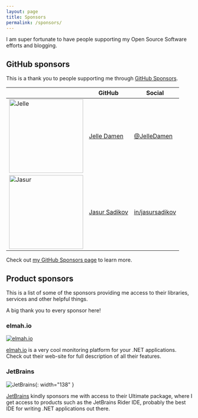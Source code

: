```yaml
---
layout: page
title: Sponsors
permalink: /sponsors/
---
```


I am super fortunate to have people supporting my Open Source Software efforts and blogging.

## GitHub sponsors
This is a thank you to people supporting me through [GitHub Sponsors](https://github.com/sponsors/Cheesebaron). 

|         | GitHub  | Social |
|---------|---------|---------|
| <img src="https://avatars1.githubusercontent.com/u/3215626?s=200&u=2c9f78336d0cc17d3064b4d0e62cb120441ca8e5&v=4" alt="Jelle" width="200"/>| [Jelle Damen](https://github.com/JelleDamen) | [@JelleDamen](https://twitter.com/JelleDamen) |
| <img src="https://avatars.githubusercontent.com/u/14846427?v=4" alt="Jasur" width="200"/> | [Jasur Sadikov](https://github.com/jasursadikov) | [in/jasursadikov](https://linkedin.com/in/jasursadikov) |


Check out [my GitHub Sponsors page](https://github.com/sponsors/Cheesebaron) to learn more.

## Product sponsors
This is a list of some of the sponsors providing me access to their libraries, services and other helpful things.

A big thank you to every sponsor here!

### elmah.io
[![elmah.io](https://elmah.io/images/elmahio.png)](https://elmah.io)

[elmah.io](https://elmah.io) is a very cool monitoring platform for your .NET applications. Check out their web-site for full description of all their features.

### JetBrains
![JetBrains](https://www.jetbrains.com/company/brand/img/jetbrains_logo.png){: width="138" }

[JetBrains](https://www.jetbrains.com/) kindly sponsors me with access to their Ultimate package, where I get access to products such as the JetBrains Rider IDE, probably the best IDE for writing .NET applications out there.
